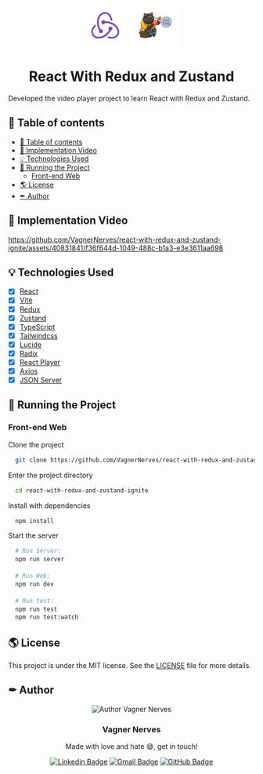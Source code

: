 <p align="center">
  <img width="200px" alt="React With Redux and Zustand" title="React With Redux and Zustand" src="./public/redux-zustand.svg" />

  <h1 align="center">React With Redux and Zustand</h1>

  <!-- <p align="center">
    🔗 <a href="https://URLThisProject.com">https://URLThisProject.com</a> 🔗
  </p> -->

Developed the video player project to learn React with Redux and Zustand.

</p>

## 🧭 Table of contents

- [🧭 Table of contents](#-table-of-contents)
- [🎥 Implementation Video](#-implementation-video)
- [💡 Technologies Used](#-technologies-used)
- [🚀 Running the Project](#-running-the-project)
  - [Front-end Web](#front-end-web)
- [🌎 License](#-license)
- [✒ Author](#-author)

## 🎥 Implementation Video

https://github.com/VagnerNerves/react-with-redux-and-zustand-ignite/assets/40831841/f36f644d-1049-488c-b1a3-e3e3611aa698

<!-- ## 🎨 Layout

Layout developed by [Name](https://www.instagram.com/urlName/)

[![Layout in Figma](https://github.com/VagnerNerves/default-readme/blob/main/assets/layout-in-figma.svg)](https://www.figma.com/files) -->

<!-- ## 👏 Learning and more Implementations

Describe what you learned and implemented in the project. -->

## 💡 Technologies Used

- [x] [React](https://reactjs.org/)
- [x] [Vite](https://vitejs.dev/)
- [x] [Redux](https://redux.js.org/)
- [x] [Zustand](https://github.com/pmndrs/zustand)
- [x] [TypeScript](https://www.typescriptlang.org/)
- [x] [Tailwindcss](https://tailwindcss.com/)
- [x] [Lucide](https://lucide.dev/)
- [x] [Radix](https://www.radix-ui.com/)
- [x] [React Player](https://github.com/cookpete/react-player)
- [x] [Axios](https://axios-http.com/ptbr/)
- [x] [JSON Server](https://github.com/typicode/json-server)

<!-- ## 📂 Folder Structure

```plainText
app
.
├── __tests__
├── android                     # Native android files
├── ios                         # Native ios files
├── src                         # Source files
│   ├── @types                  # Contains all global definitions of types and interfaces
│   ├── assets                  # Contains Js bundles assets. e.g: icons, splash, images etc...
│   ├── components              # Contains all global react components
│   ├── context                 # All contexts
│   ├── constants               # Constants files
│   ├── hooks                   # Cstomized hooks
│   ├── navigation
│   ├── screens
│   ├── services                # Contains external and api services
│   ├── App                     # Aplication entry
.
.
├── index                       # Bundle entry
.
.
└── README.md
``` -->

## 🚀 Running the Project

<!-- ### Back-end

Clone the project

```bash
  git clone https://link-para-o-projeto
```

Enter the project directory

```bash
  cd my-project
```

Install with dependencies

```bash
  npm install
```

Start the server

```bash
  npm run start
``` -->

### Front-end Web

Clone the project

```bash
  git clone https://github.com/VagnerNerves/react-with-redux-and-zustand-ignite.git
```

Enter the project directory

```bash
  cd react-with-redux-and-zustand-ignite
```

Install with dependencies

```bash
  npm install
```

Start the server

```bash
  # Run Server:
  npm run server

  # Run Web:
  npm run dev

  # Run test:
  npm run test
  npm run test:watch
```

<!-- ### Mobile

Clone the project

```bash
  git clone https://link-para-o-projeto
```

Enter the project directory

```bash
  cd my-project
```

Install with dependencies

```bash
  npm install
```

Start the server

```bash
  npx expo start
```

- IOS:

```bash
  npx pod-install && npx react-native run-ios
```

- Android:

```bash
  npx react-native run-android
``` -->

<!-- ## 📝 Routes

[![Run in Postman](https://github.com/VagnerNerves/default-readme/blob/main/assets/run-in-postman.svg)](https://app.getpostman.com/run-collection/link)
[![Run in Insomnia](https://github.com/VagnerNerves/default-readme/blob/main/assets/run-in-insomnia.svg)](https://insomnia.rest/run/?label=NAMEPROJECT&uri=LINK) -->

## 🌎 License

This project is under the MIT license. See the [LICENSE](https://github.com/VagnerNerves/react-with-redux-and-zustand-ignite/blob/main/LICENSE) file for more details.

## ✒ Author

<p align="center">
  <img width="200px" alt="Author Vagner Nerves" title="Author Vagner Nerves" src="https://github.com/VagnerNerves/default-readme/blob/main/assets/VagnerNerves.svg" />

  <h3 align="center">Vagner Nerves</h3>

  <p align="center">
    Made with love and hate 😅, get in touch!
  </p>
</p>

<div align="center">

[![Linkedin Badge](https://img.shields.io/badge/-LinkedIn-1f6feb?style=flat-square&logo=Linkedin&logoColor=white&link=https://www.linkedin.com/in/vagnernervessantos/)](https://www.linkedin.com/in/vagnernervessantos/)
[![Gmail Badge](https://img.shields.io/badge/-vagnernervessantos@gmail.com-1f6feb?style=flat-square&logo=Gmail&logoColor=white&link=mailto:vagnernervessantos@gmail.com)](mailto:vagnernervessantos@gmail.com)
[![GitHub Badge](https://img.shields.io/badge/-GitHub-1f6feb?style=flat-square&logo=GitHub&logoColor=white&link=https://github.com/VagnerNerves)](https://github.com/VagnerNerves)

</div>

<!-- #Comando para rodar
npm run dev

#Comando para teste
npm run test
npm run test:watch

#Comando para roda o server
npm run server -->
